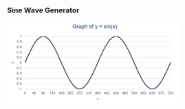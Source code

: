 ### Sine Wave Generator

[<img src="./sine_wave.png" width="400">](https://github.com/wuriyanto48)
<br/><br/>